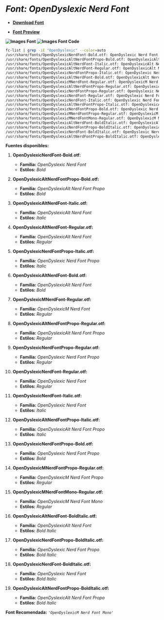 <!-- Autor: Daniel Benjamin Perez Morales -->
<!-- GitHub: https://github.com/DanielPerezMoralesDev13 -->
<!-- Correo electrónico: danielperezdev@proton.me -->

# ***Font: OpenDyslexic Nerd Font***

- **[Download Font](https://github.com/ryanoasis/nerd-fonts/releases/download/v3.2.1/OpenDyslexic.zip "https://github.com/ryanoasis/nerd-fonts/releases/download/v3.2.1/OpenDyslexic.zip")**

- **[Font Preview](https://www.programmingfonts.org/#opendyslexic "https://www.programmingfonts.org/#opendyslexic")**

**![Images Font](../../Fonts/OpenDyslexic%20Nerd%20Font.png "Fonts/OpenDyslexic Nerd Font.png")**
**![Images Font Code](../../Font%20Images%20Code/OpenDyslexic%20Nerd%20Font%20Code.png "Font Images Code/OpenDyslexic Nerd Font Code.png")**

```bash
fc-list | grep -iE "OpenDyslexic" --color=auto
/usr/share/fonts/OpenDyslexicNerdFont-Bold.otf: OpenDyslexic Nerd Font:style=Bold
/usr/share/fonts/OpenDyslexicAltNerdFontPropo-Bold.otf: OpenDyslexicAlt Nerd Font Propo:style=Bold
/usr/share/fonts/OpenDyslexicAltNerdFont-Italic.otf: OpenDyslexicAlt Nerd Font:style=Italic
/usr/share/fonts/OpenDyslexicAltNerdFont-Regular.otf: OpenDyslexicAlt Nerd Font:style=Regular
/usr/share/fonts/OpenDyslexicNerdFontPropo-Italic.otf: OpenDyslexic Nerd Font Propo:style=Italic
/usr/share/fonts/OpenDyslexicAltNerdFont-Bold.otf: OpenDyslexicAlt Nerd Font:style=Bold
/usr/share/fonts/OpenDyslexicMNerdFont-Regular.otf: OpenDyslexicM Nerd Font:style=Regular
/usr/share/fonts/OpenDyslexicAltNerdFontPropo-Regular.otf: OpenDyslexicAlt Nerd Font Propo:style=Regular
/usr/share/fonts/OpenDyslexicNerdFontPropo-Regular.otf: OpenDyslexic Nerd Font Propo:style=Regular
/usr/share/fonts/OpenDyslexicNerdFont-Regular.otf: OpenDyslexic Nerd Font:style=Regular
/usr/share/fonts/OpenDyslexicNerdFont-Italic.otf: OpenDyslexic Nerd Font:style=Italic
/usr/share/fonts/OpenDyslexicAltNerdFontPropo-Italic.otf: OpenDyslexicAlt Nerd Font Propo:style=Italic
/usr/share/fonts/OpenDyslexicNerdFontPropo-Bold.otf: OpenDyslexic Nerd Font Propo:style=Bold
/usr/share/fonts/OpenDyslexicMNerdFontPropo-Regular.otf: OpenDyslexicM Nerd Font Propo:style=Regular
/usr/share/fonts/OpenDyslexicMNerdFontMono-Regular.otf: OpenDyslexicM Nerd Font Mono:style=Regular
/usr/share/fonts/OpenDyslexicAltNerdFont-BoldItalic.otf: OpenDyslexicAlt Nerd Font:style=Bold Italic
/usr/share/fonts/OpenDyslexicNerdFontPropo-BoldItalic.otf: OpenDyslexic Nerd Font Propo:style=Bold Italic
/usr/share/fonts/OpenDyslexicNerdFont-BoldItalic.otf: OpenDyslexic Nerd Font:style=Bold Italic
/usr/share/fonts/OpenDyslexicAltNerdFontPropo-BoldItalic.otf: OpenDyslexicAlt Nerd Font Propo:style=Bold Italic
```

**Fuentes disponibles:**

1. **OpenDyslexicNerdFont-Bold.otf:**
   - **Familia:** *OpenDyslexic Nerd Font*
   - **Estilos:** *Bold*

2. **OpenDyslexicAltNerdFontPropo-Bold.otf:**
   - **Familia:** *OpenDyslexicAlt Nerd Font Propo*
   - **Estilos:** *Bold*

3. **OpenDyslexicAltNerdFont-Italic.otf:**
   - **Familia:** *OpenDyslexicAlt Nerd Font*
   - **Estilos:** *Italic*

4. **OpenDyslexicAltNerdFont-Regular.otf:**
   - **Familia:** *OpenDyslexicAlt Nerd Font*
   - **Estilos:** *Regular*

5. **OpenDyslexicNerdFontPropo-Italic.otf:**
   - **Familia:** *OpenDyslexic Nerd Font Propo*
   - **Estilos:** *Italic*

6. **OpenDyslexicAltNerdFont-Bold.otf:**
   - **Familia:** *OpenDyslexicAlt Nerd Font*
   - **Estilos:** *Bold*

7. **OpenDyslexicMNerdFont-Regular.otf:**
   - **Familia:** *OpenDyslexicM Nerd Font*
   - **Estilos:** *Regular*

8. **OpenDyslexicAltNerdFontPropo-Regular.otf:**
   - **Familia:** *OpenDyslexicAlt Nerd Font Propo*
   - **Estilos:** *Regular*

9. **OpenDyslexicNerdFontPropo-Regular.otf:**
   - **Familia:** *OpenDyslexic Nerd Font Propo*
   - **Estilos:** *Regular*

10. **OpenDyslexicNerdFont-Regular.otf:**
    - **Familia:** *OpenDyslexic Nerd Font*
    - **Estilos:** *Regular*

11. **OpenDyslexicNerdFont-Italic.otf:**
    - **Familia:** *OpenDyslexic Nerd Font*
    - **Estilos:** *Italic*

12. **OpenDyslexicAltNerdFontPropo-Italic.otf:**
    - **Familia:** *OpenDyslexicAlt Nerd Font Propo*
    - **Estilos:** *Italic*

13. **OpenDyslexicNerdFontPropo-Bold.otf:**
    - **Familia:** *OpenDyslexic Nerd Font Propo*
    - **Estilos:** *Bold*

14. **OpenDyslexicMNerdFontPropo-Regular.otf:**
    - **Familia:** *OpenDyslexicM Nerd Font Propo*
    - **Estilos:** *Regular*

15. **OpenDyslexicMNerdFontMono-Regular.otf:**
    - **Familia:** *OpenDyslexicM Nerd Font Mono*
    - **Estilos:** *Regular*

16. **OpenDyslexicAltNerdFont-BoldItalic.otf:**
    - **Familia:** *OpenDyslexicAlt Nerd Font*
    - **Estilos:** *Bold Italic*

17. **OpenDyslexicNerdFontPropo-BoldItalic.otf:**
    - **Familia:** *OpenDyslexic Nerd Font Propo*
    - **Estilos:** *Bold Italic*

18. **OpenDyslexicNerdFont-BoldItalic.otf:**
    - **Familia:** *OpenDyslexic Nerd Font*
    - **Estilos:** *Bold Italic*

19. **OpenDyslexicAltNerdFontPropo-BoldItalic.otf:**
    - **Familia:** *OpenDyslexicAlt Nerd Font Propo*
    - **Estilos:** *Bold Italic*

**Font Recomendada:** *`'OpenDyslexicM Nerd Font Mono'`*

